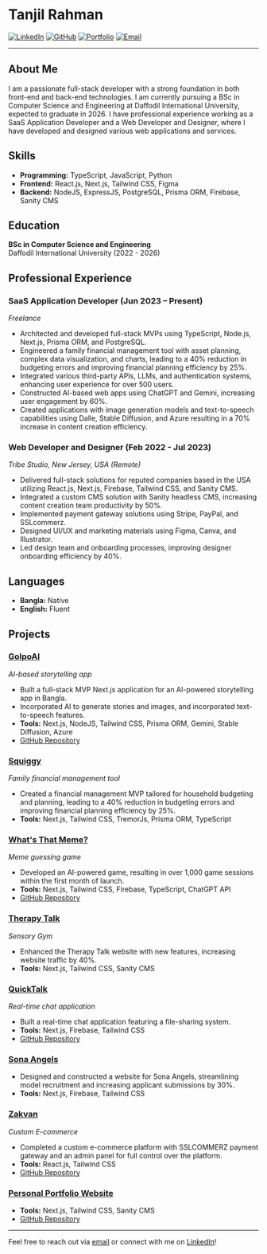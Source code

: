 # Tanjil Rahman

[![LinkedIn](https://img.shields.io/badge/LinkedIn-blue?logo=linkedin&logoColor=white&link=https://linkedin.com/in/tanjil-rahman)](https://linkedin.com/in/tanjil-rahman)
[![GitHub](https://img.shields.io/badge/GitHub-black?logo=github&logoColor=white&link=https://github.com/tanjilrahman)](https://github.com/tanjilrahman)
[![Portfolio](https://img.shields.io/badge/Portfolio-blueviolet?logo=google-chrome&logoColor=white&link=https://www.tanjilrahman.dev)](https://www.tanjilrahman.dev)
[![Email](https://img.shields.io/badge/Email-D14836?logo=gmail&logoColor=white&link=mailto:tanjil.rahman739@gmail.com)](mailto:tanjil.rahman739@gmail.com)

---

## About Me
I am a passionate full-stack developer with a strong foundation in both front-end and back-end technologies. I am currently pursuing a BSc in Computer Science and Engineering at Daffodil International University, expected to graduate in 2026. I have professional experience working as a SaaS Application Developer and a Web Developer and Designer, where I have developed and designed various web applications and services.

## Skills
- **Programming:** TypeScript, JavaScript, Python
- **Frontend:** React.js, Next.js, Tailwind CSS, Figma
- **Backend:** NodeJS, ExpressJS, PostgreSQL, Prisma ORM, Firebase, Sanity CMS

## Education
**BSc in Computer Science and Engineering**  
Daffodil International University (2022 - 2026)

## Professional Experience
### SaaS Application Developer (Jun 2023 – Present)
_Freelance_
- Architected and developed full-stack MVPs using TypeScript, Node.js, Next.js, Prisma ORM, and PostgreSQL.
- Engineered a family financial management tool with asset planning, complex data visualization, and charts, leading to a 40% reduction in budgeting errors and improving financial planning efficiency by 25%.
- Integrated various third-party APIs, LLMs, and authentication systems, enhancing user experience for over 500 users.
- Constructed AI-based web apps using ChatGPT and Gemini, increasing user engagement by 60%.
- Created applications with image generation models and text-to-speech capabilities using Dalle, Stable Diffusion, and Azure resulting in a 70% increase in content creation efficiency.

### Web Developer and Designer (Feb 2022 - Jul 2023)
_Tribe Studio, New Jersey, USA (Remote)_
- Delivered full-stack solutions for reputed companies based in the USA utilizing React.js, Next.js, Firebase, Tailwind CSS, and Sanity CMS.
- Integrated a custom CMS solution with Sanity headless CMS, increasing content creation team productivity by 50%.
- Implemented payment gateway solutions using Stripe, PayPal, and SSLcommerz.
- Designed UI/UX and marketing materials using Figma, Canva, and Illustrator.
- Led design team and onboarding processes, improving designer onboarding efficiency by 40%.

## Languages
- **Bangla:** Native
- **English:** Fluent

## Projects

### [GolpoAI](https://golpoai.vercel.app/)
_AI-based storytelling app_
- Built a full-stack MVP Next.js application for an AI-powered storytelling app in Bangla.
- Incorporated AI to generate stories and images, and incorporated text-to-speech features.
- **Tools:** Next.js, NodeJS, Tailwind CSS, Prisma ORM, Gemini, Stable Diffusion, Azure
- [GitHub Repository](https://github.com/tanjilrahman/golpo-ai-client)

### [Squiggy](https://squiggy-alpha.vercel.app/)
_Family financial management tool_
- Created a financial management MVP tailored for household budgeting and planning, leading to a 40% reduction in budgeting errors and improving financial planning efficiency by 25%.
- **Tools:** Next.js, Tailwind CSS, TremorJs, Prisma ORM, TypeScript

### [What's That Meme?](https://whatsthatmeme.vercel.app/)
_Meme guessing game_
- Developed an AI-powered game, resulting in over 1,000 game sessions within the first month of launch.
- **Tools:** Next.js, Tailwind CSS, Firebase, TypeScript, ChatGPT API
- [GitHub Repository](https://github.com/tanjilrahman/whatsthatmeme)

### [Therapy Talk](https://www.therapytalk.us/blog)
_Sensory Gym_
- Enhanced the Therapy Talk website with new features, increasing website traffic by 40%.
- **Tools:** Next.js, Tailwind CSS, Sanity CMS

### [QuickTalk](https://quicktalk.vercel.app/)
_Real-time chat application_
- Built a real-time chat application featuring a file-sharing system.
- **Tools:** Next.js, Firebase, Tailwind CSS
- [GitHub Repository](https://github.com/tanjilrahman/chat-app)

### [Sona Angels](https://www.sonaangels.com/)
- Designed and constructed a website for Sona Angels, streamlining model recruitment and increasing applicant submissions by 30%.
- **Tools:** Next.js, Firebase, Tailwind CSS

### [Zakvan](https://zakvan.vercel.app/)
_Custom E-commerce_
- Completed a custom e-commerce platform with SSLCOMMERZ payment gateway and an admin panel for full control over the platform.
- **Tools:** React.js, Tailwind CSS
- [GitHub Repository](https://github.com/tanjilrahman/zakvan)

### [Personal Portfolio Website](https://www.tanjilrahman.dev/)
- **Tools:** Next.js, Tailwind CSS, Sanity CMS
- [GitHub Repository](https://github.com/tanjilrahman/dev-portfolio-tanjilrahman)

---

Feel free to reach out via [email](mailto:tanjil.rahman739@gmail.com) or connect with me on [LinkedIn](https://linkedin.com/in/tanjil-rahman)!


<!--
**tanjilrahman/tanjilrahman** is a ✨ _special_ ✨ repository because its `README.md` (this file) appears on your GitHub profile.

Here are some ideas to get you started:

- 🔭 I’m currently working on ...
- 🌱 I’m currently learning ...
- 👯 I’m looking to collaborate on ...
- 🤔 I’m looking for help with ...
- 💬 Ask me about ...
- 📫 How to reach me: ...
- 😄 Pronouns: ...
- ⚡ Fun fact: ...
-->
